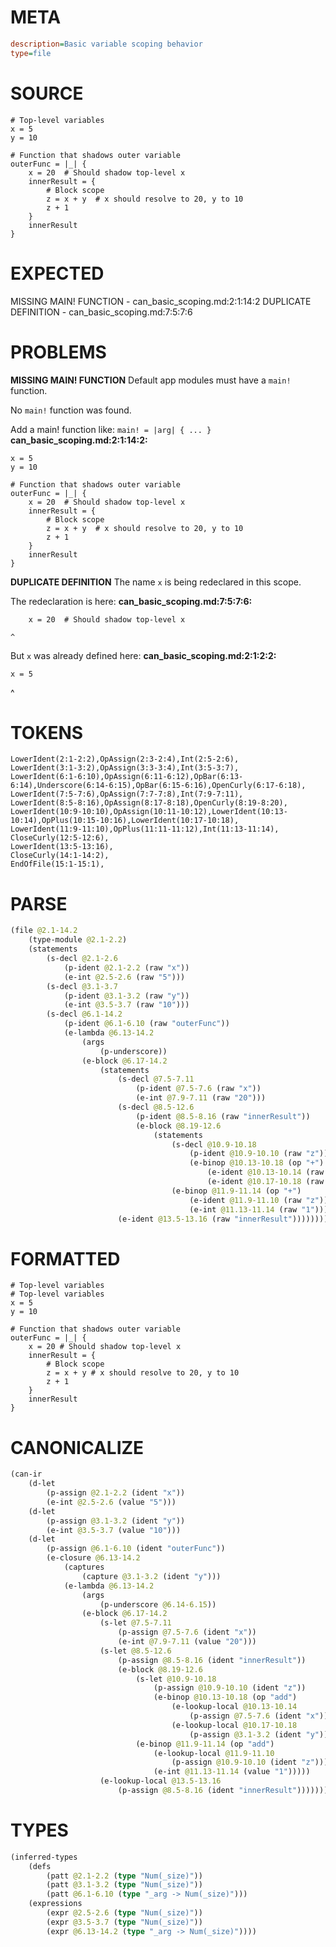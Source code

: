 # META
~~~ini
description=Basic variable scoping behavior
type=file
~~~
# SOURCE
~~~roc
# Top-level variables
x = 5
y = 10

# Function that shadows outer variable
outerFunc = |_| {
    x = 20  # Should shadow top-level x
    innerResult = {
        # Block scope
        z = x + y  # x should resolve to 20, y to 10
        z + 1
    }
    innerResult
}
~~~
# EXPECTED
MISSING MAIN! FUNCTION - can_basic_scoping.md:2:1:14:2
DUPLICATE DEFINITION - can_basic_scoping.md:7:5:7:6
# PROBLEMS
**MISSING MAIN! FUNCTION**
Default app modules must have a `main!` function.

No `main!` function was found.

Add a main! function like:
`main! = |arg| { ... }`
**can_basic_scoping.md:2:1:14:2:**
```roc
x = 5
y = 10

# Function that shadows outer variable
outerFunc = |_| {
    x = 20  # Should shadow top-level x
    innerResult = {
        # Block scope
        z = x + y  # x should resolve to 20, y to 10
        z + 1
    }
    innerResult
}
```


**DUPLICATE DEFINITION**
The name `x` is being redeclared in this scope.

The redeclaration is here:
**can_basic_scoping.md:7:5:7:6:**
```roc
    x = 20  # Should shadow top-level x
```
    ^

But `x` was already defined here:
**can_basic_scoping.md:2:1:2:2:**
```roc
x = 5
```
^


# TOKENS
~~~zig
LowerIdent(2:1-2:2),OpAssign(2:3-2:4),Int(2:5-2:6),
LowerIdent(3:1-3:2),OpAssign(3:3-3:4),Int(3:5-3:7),
LowerIdent(6:1-6:10),OpAssign(6:11-6:12),OpBar(6:13-6:14),Underscore(6:14-6:15),OpBar(6:15-6:16),OpenCurly(6:17-6:18),
LowerIdent(7:5-7:6),OpAssign(7:7-7:8),Int(7:9-7:11),
LowerIdent(8:5-8:16),OpAssign(8:17-8:18),OpenCurly(8:19-8:20),
LowerIdent(10:9-10:10),OpAssign(10:11-10:12),LowerIdent(10:13-10:14),OpPlus(10:15-10:16),LowerIdent(10:17-10:18),
LowerIdent(11:9-11:10),OpPlus(11:11-11:12),Int(11:13-11:14),
CloseCurly(12:5-12:6),
LowerIdent(13:5-13:16),
CloseCurly(14:1-14:2),
EndOfFile(15:1-15:1),
~~~
# PARSE
~~~clojure
(file @2.1-14.2
	(type-module @2.1-2.2)
	(statements
		(s-decl @2.1-2.6
			(p-ident @2.1-2.2 (raw "x"))
			(e-int @2.5-2.6 (raw "5")))
		(s-decl @3.1-3.7
			(p-ident @3.1-3.2 (raw "y"))
			(e-int @3.5-3.7 (raw "10")))
		(s-decl @6.1-14.2
			(p-ident @6.1-6.10 (raw "outerFunc"))
			(e-lambda @6.13-14.2
				(args
					(p-underscore))
				(e-block @6.17-14.2
					(statements
						(s-decl @7.5-7.11
							(p-ident @7.5-7.6 (raw "x"))
							(e-int @7.9-7.11 (raw "20")))
						(s-decl @8.5-12.6
							(p-ident @8.5-8.16 (raw "innerResult"))
							(e-block @8.19-12.6
								(statements
									(s-decl @10.9-10.18
										(p-ident @10.9-10.10 (raw "z"))
										(e-binop @10.13-10.18 (op "+")
											(e-ident @10.13-10.14 (raw "x"))
											(e-ident @10.17-10.18 (raw "y"))))
									(e-binop @11.9-11.14 (op "+")
										(e-ident @11.9-11.10 (raw "z"))
										(e-int @11.13-11.14 (raw "1"))))))
						(e-ident @13.5-13.16 (raw "innerResult"))))))))
~~~
# FORMATTED
~~~roc
# Top-level variables
# Top-level variables
x = 5
y = 10

# Function that shadows outer variable
outerFunc = |_| {
	x = 20 # Should shadow top-level x
	innerResult = {
		# Block scope
		z = x + y # x should resolve to 20, y to 10
		z + 1
	}
	innerResult
}
~~~
# CANONICALIZE
~~~clojure
(can-ir
	(d-let
		(p-assign @2.1-2.2 (ident "x"))
		(e-int @2.5-2.6 (value "5")))
	(d-let
		(p-assign @3.1-3.2 (ident "y"))
		(e-int @3.5-3.7 (value "10")))
	(d-let
		(p-assign @6.1-6.10 (ident "outerFunc"))
		(e-closure @6.13-14.2
			(captures
				(capture @3.1-3.2 (ident "y")))
			(e-lambda @6.13-14.2
				(args
					(p-underscore @6.14-6.15))
				(e-block @6.17-14.2
					(s-let @7.5-7.11
						(p-assign @7.5-7.6 (ident "x"))
						(e-int @7.9-7.11 (value "20")))
					(s-let @8.5-12.6
						(p-assign @8.5-8.16 (ident "innerResult"))
						(e-block @8.19-12.6
							(s-let @10.9-10.18
								(p-assign @10.9-10.10 (ident "z"))
								(e-binop @10.13-10.18 (op "add")
									(e-lookup-local @10.13-10.14
										(p-assign @7.5-7.6 (ident "x")))
									(e-lookup-local @10.17-10.18
										(p-assign @3.1-3.2 (ident "y")))))
							(e-binop @11.9-11.14 (op "add")
								(e-lookup-local @11.9-11.10
									(p-assign @10.9-10.10 (ident "z")))
								(e-int @11.13-11.14 (value "1")))))
					(e-lookup-local @13.5-13.16
						(p-assign @8.5-8.16 (ident "innerResult"))))))))
~~~
# TYPES
~~~clojure
(inferred-types
	(defs
		(patt @2.1-2.2 (type "Num(_size)"))
		(patt @3.1-3.2 (type "Num(_size)"))
		(patt @6.1-6.10 (type "_arg -> Num(_size)")))
	(expressions
		(expr @2.5-2.6 (type "Num(_size)"))
		(expr @3.5-3.7 (type "Num(_size)"))
		(expr @6.13-14.2 (type "_arg -> Num(_size)"))))
~~~
